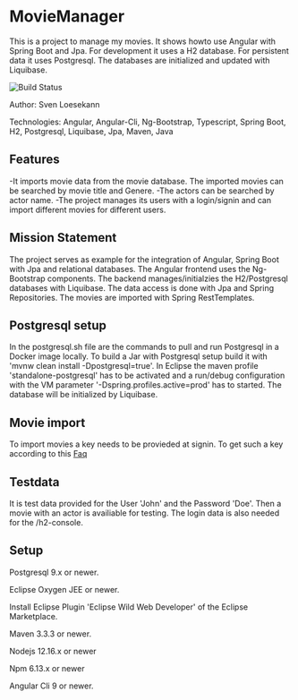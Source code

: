 # MovieManager
This is a project to manage my movies. It shows howto use Angular with Spring Boot and Jpa. For development it uses a H2 database. For persistent data it uses Postgresql. The databases are initialized and updated with Liquibase.

![Build Status](https://travis-ci.org/Angular2Guy/MovieManager.svg?branch=master)

Author: Sven Loesekann

Technologies: Angular, Angular-Cli, Ng-Bootstrap, Typescript, Spring Boot, H2, Postgresql, Liquibase, Jpa, Maven, Java

## Features
-It imports movie data from the movie database. The imported movies can be searched by movie title and Genere. 
-The actors can be searched by actor name.
-The project manages its users with a login/signin and can import different movies for different users. 

## Mission Statement
The project serves as example for the integration of Angular, Spring Boot with Jpa and relational databases. The Angular frontend uses the Ng-Bootstrap components. The backend manages/initialzies the H2/Postgresql databases with Liquibase. The data access is done with Jpa and Spring Repositories. The movies are imported with Spring RestTemplates. 

## Postgresql setup
In the postgresql.sh file are the commands to pull and run Postgresql in a Docker image locally. To build a Jar with Postgresql setup build it with 'mvnw clean install -Dpostgresql=true'. In Eclipse the maven profile 'standalone-postgresql' has to be activated and a run/debug configuration with the VM parameter '-Dspring.profiles.active=prod' has to started. The database will be initialized by Liquibase.

## Movie import
To import movies a key needs to be provieded at signin. To get such a key according to this [Faq](https://www.themoviedb.org/faq/api)

## Testdata
It is test data provided for the User 'John' and the Password 'Doe'. Then a movie with an actor is availiable for testing. The login data is also needed for the /h2-console. 

## Setup
Postgresql 9.x or newer.

Eclipse Oxygen JEE or newer.

Install Eclipse Plugin 'Eclipse Wild Web Developer' of the Eclipse Marketplace.

Maven 3.3.3 or newer.

Nodejs 12.16.x or newer

Npm 6.13.x or newer

Angular Cli 9 or newer.